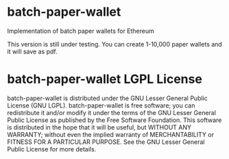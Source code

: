 # batch-paper-wallet
Implementation of batch paper wallets for Ethereum

This version is still under testing. You can create 1-10,000 paper wallets and it will save as pdf.

 

# batch-paper-wallet LGPL License
batch-paper-wallet is distributed under the GNU Lesser General Public License (GNU LGPL). batch-paper-wallet is free software; you can redistribute it and/or modify it under the terms of the GNU Lesser General Public License as published by the Free Software Foundation. This software is distributed in the hope that it will be useful, but WITHOUT ANY WARRANTY; without even the implied warranty of MERCHANTABILITY or FITNESS FOR A PARTICULAR PURPOSE. See the GNU Lesser General Public License for more details.

